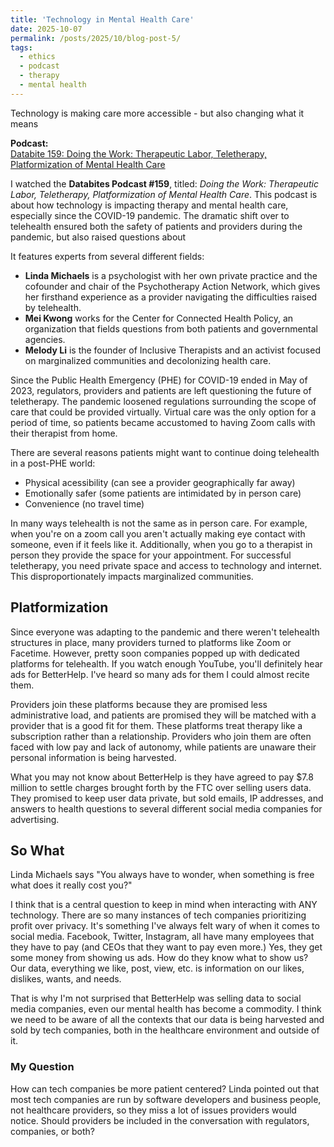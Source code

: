 ```yaml
---
title: 'Technology in Mental Health Care'
date: 2025-10-07
permalink: /posts/2025/10/blog-post-5/
tags:
  - ethics
  - podcast
  - therapy
  - mental health
---
```


Technology is making care more accessible - but also changing what it means

**Podcast:**  
[Databite 159: Doing the Work: Therapeutic Labor, Teletherapy, Platformization of Mental Health Care](https://www.youtube.com/watch?v=kQRSAGiNZeY&list=PLYrf5LyVCF1Nk28nRu8lcCIxtAH3iVGDj&index=5)

I watched the **Databites Podcast #159**, titled: *Doing the Work: Therapeutic Labor, Teletherapy, Platformization of Mental Health Care*. This podcast is about how technology is impacting therapy and mental health care, especially since the COVID-19 pandemic. The dramatic shift over to telehealth ensured both the safety of patients and providers during the pandemic, but also raised questions about   

It features experts from several different fields:
- **Linda Michaels** is a psychologist with her own private practice and the cofounder and chair of the Psychotherapy Action Network, which gives her firsthand experience as a provider navigating the difficulties raised by telehealth. 
- **Mei Kwong** works for the Center for Connected Health Policy, an organization that fields questions from both patients and governmental agencies. 
- **Melody Li** is the founder of Inclusive Therapists and an activist focused on marginalized communities and decolonizing health care.  

Since the Public Health Emergency (PHE) for COVID-19 ended in May of 2023, regulators, providers and patients are left questioning the future of teletherapy. The pandemic loosened regulations surrounding the scope of care that could be provided virtually. Virtual care was the only option for a period of time, so patients became accustomed to having Zoom calls with their therapist from home. 

There are several reasons patients might want to continue doing telehealth in a post-PHE world:
- Physical acessibility (can see a provider geographically far away)
- Emotionally safer (some patients are intimidated by in person care)
- Convenience (no travel time)

In many ways telehealth is not the same as in person care. For example, when you're on a zoom call you aren't actually making eye contact with someone, even if it feels like it. Additionally, when you go to a therapist in person they provide the space for your appointment. For successful teletherapy, you need private space and access to technology and internet. This disproportionately impacts marginalized communities. 


## Platformization
Since everyone was adapting to the pandemic and there weren't telehealth structures in place, many providers turned to platforms like Zoom or Facetime. However, pretty soon companies popped up with dedicated platforms for telehealth. If you watch enough YouTube, you'll definitely hear ads for BetterHelp. I've heard so many ads for them I could almost recite them. 

Providers join these platforms because they are promised less administrative load, and patients are promised they will be matched with a provider that is a good fit for them. These platforms treat therapy like a subscription rather than a relationship. Providers who join them are often faced with low pay and lack of autonomy, while patients are unaware their personal information is being harvested. 

What you may not know about BetterHelp is they have agreed to pay $7.8 million to settle charges brought forth by the FTC over selling users data. They promised to keep user data private, but sold emails, IP addresses, and answers to health questions to several different social media companies for advertising. 

## So What
Linda Michaels says "You always have to wonder, when something is free what does it really cost you?"

I think that is a central question to keep in mind when interacting with ANY technology. There are so many instances of tech companies prioritizing profit over privacy. It's something I've always felt wary of when it comes to social media. Facebook, Twitter, Instagram, all have many employees that they have to pay (and CEOs that they want to pay even more.) Yes, they get some money from showing us ads. How do they know what to show us? Our data, everything we like, post, view, etc. is information on our likes, dislikes, wants, and needs. 

That is why I'm not surprised that BetterHelp was selling data to social media companies, even our mental health has become a commodity. I think we need to be aware of all the contexts that our data is being harvested and sold by tech companies, both in the healthcare environment and outside of it. 

### My Question
How can tech companies be more patient centered? Linda pointed out that most tech companies are run by software developers and business people, not healthcare providers, so they miss a lot of issues providers would notice. Should providers be included in the conversation with regulators, companies, or both?


